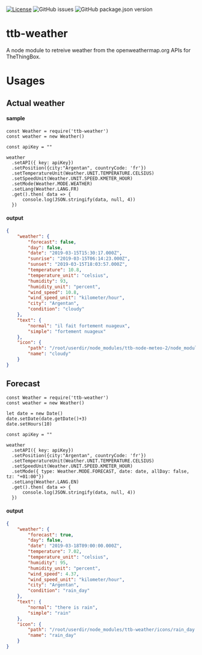 [![License](https://img.shields.io/badge/license-WTFPL-blue.svg)](http://www.wtfpl.net/)
![GitHub issues](https://img.shields.io/github/issues-raw/thethingbox/ttb-weather.svg)
![GitHub package.json version](https://img.shields.io/github/package-json/v/thethingbox/ttb-weather.svg)

# ttb-weather

A node module to retreive weather from the openweathermap.org APIs for TheThingBox.

# Usages

## Actual weather

#### sample
```
const Weather = require('ttb-weather')
const weather = new Weather()

const apiKey = ""

weather
  .setAPI({ key: apiKey})
  .setPosition({city:"Argentan", countryCode: 'fr'})
  .setTemperatureUnit(Weather.UNIT.TEMPERATURE.CELSIUS)
  .setSpeedUnit(Weather.UNIT.SPEED.KMETER_HOUR)
  .setMode(Weather.MODE.WEATHER)
  .setLang(Weather.LANG.FR)
  .get().then( data => {
      console.log(JSON.stringify(data, null, 4))
  })
```

#### output

``` json
{
    "weather": {
        "forecast": false,
        "day": false,
        "date": "2019-03-15T15:30:17.000Z",
        "sunrise": "2019-03-15T06:14:23.000Z",
        "sunset": "2019-03-15T18:03:57.000Z",
        "temperature": 10.8,
        "temperature_unit": "celsius",
        "humidity": 93,
        "humidity_unit": "percent",
        "wind_speed": 10.8,
        "wind_speed_unit": "kilometer/hour",
        "city": "Argentan",
        "condition": "cloudy"
    },
    "text": {
        "normal": "il fait fortement nuageux",
        "simple": "fortement nuageux"
    },
    "icon": {
        "path": "/root/userdir/node_modules/ttb-node-meteo-2/node_modules/ttb-weather/icons/cloudy.png",
        "name": "cloudy"
    }
}
```

## Forecast
```
const Weather = require('ttb-weather')
const weather = new Weather()

let date = new Date()
date.setDate(date.getDate()+3)
date.setHours(10)

const apiKey = ""

weather
  .setAPI({ key: apiKey})
  .setPosition({city:"Argentan", countryCode: 'fr'})
  .setTemperatureUnit(Weather.UNIT.TEMPERATURE.CELSIUS)
  .setSpeedUnit(Weather.UNIT.SPEED.KMETER_HOUR)
  .setMode({ type: Weather.MODE.FORECAST, date: date, allDay: false, tz: "+01:00"})
  .setLang(Weather.LANG.EN)
  .get().then( data => {
      console.log(JSON.stringify(data, null, 4))
  })
```

#### output

``` json
{
    "weather": {
        "forecast": true,
        "day": false,
        "date": "2019-03-18T09:00:00.000Z",
        "temperature": 7.02,
        "temperature_unit": "celsius",
        "humidity": 95,
        "humidity_unit": "percent",
        "wind_speed": 4.37,
        "wind_speed_unit": "kilometer/hour",
        "city": "Argentan",
        "condition": "rain_day"
    },
    "text": {
        "normal": "there is rain",
        "simple": "rain"
    },
    "icon": {
        "path": "/root/userdir/node_modules/ttb-weather/icons/rain_day.png",
        "name": "rain_day"
    }
}

```
